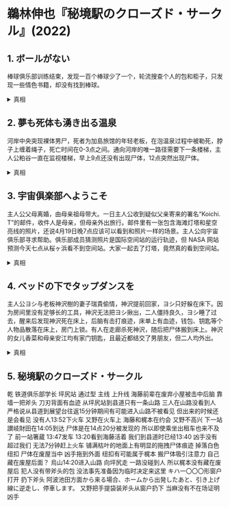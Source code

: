 # 鵜林伸也『秘境駅のクローズド・サークル』(2022)

## 1. ボールがない

棒球俱乐部训练结束，发现一百个棒球少了一个，轮流搜查个人的包和柜子，只发现一些情色书籍，却没有找到棒球。

<details><summary>真相</summary>
ツカサ把一个坏球交给佐倉缝补。ノリ打出全垒打，三輪葉子从来没有打出过全垒打，所以收起ノリ的棒球留念，为了球的总数不减少，把放在管理室的旧球缝好，放回去代替自己拿走的棒球，这一幕被佐倉看到。佐倉和三輪都以为少的球已放回，但两个球只放回去一个。
</details>

## 2. 夢も死体も湧き出る温泉

河岸中央突现裸体男尸，死者为加島旅馆的年轻老板，在泡温泉过程中被勒死，脖子上缠着绳子，死亡时间在0-3点之间。通向河岸的唯一路径需要下一条楼梯，主人公粕谷一直在监视楼梯，早上9点还没有出现尸体，12点突然出现尸体。

<details><summary>真相</summary>
警察金久保和便利店职员橘是共犯。橘脱光假装尸体，大叫“有尸体”吸引大家注意，金久保指挥围观群众撤离，之后二人一起把附近仓库里的尸体搬出，橘游泳过河逃离。橘在便利店工作，在事发深夜有绝对的不在场证明；金久保白天在派出所值班，无法搬运尸体。
</details>

## 3. 宇宙俱楽部へようこそ

主人公父母离婚，由母亲祖母带大。一日主人公收到疑似父亲寄来的署名“Koichi. T”的邮件，收件人是母亲，但母亲外出旅行。邮件里有一张包含海滩灯塔和星空亮线的照片，还说4月19日晚7点应该可以看到和照片一样的场景。主人公向宇宙俱乐部寻求帮助。俱乐部成员猜测照片是国际空间站的运行轨迹，但 NASA 网站预测今天七点从桜ヶ浜看不到空间站。大家一起去了灯塔，竟然真的看到空间站。

<details><summary>真相</summary>
父亲是宇航员高田光一，所以知道空间站的运行路线临时改变。母亲外出旅行是为了去外地看空间站。
</details>

## 4. ベッドの下でタップダンスを

主人公ヨシ与老板神沢樹的妻子瑞貴偷情，神沢提前回家，ヨシ只好躲在床下。因为房间里没有足够长的工具，神沢无法把ヨシ揪出，二人僵持良久，ヨシ睡了过去，醒来后发现神沢死在床上，后脑有击打痕迹，床单上有血迹，钱包、钥匙等个人物品散落在床上，房门上锁。有人在走廊杀死神沢，随后把尸体搬到床上。神沢的女儿香菜和母亲安江均有家门钥匙，且最近都结交了男朋友，但二人均外出。

<details><summary>真相</summary>
凶手是公司专务，他也与妻子瑞貴有染。神沢为了揪出床下的ヨシ，让专务带高枝剪来家里，专务见到愤怒的神沢，误以为奸情败露，杀死神沢，把尸体搬到屋内床上嫁祸ヨシ，又从外面锁门，用高枝剪把钥匙从窗户放回尸体旁。
</details>

## 5. 秘境駅のクローズド・サークル

乾 铁道俱乐部学长
坪尻站 通过型 主线 上升线
海藤前辈在废弃小屋被击中后脑 靠墙一把斧头 刀刃背面有血迹
从坪尻站到县道只有一条山路 三人在山路没看到人
严格说从县道到展望台往返15分钟期间有可能进入山路不被看见 但出来的时候还是会看见
没有人13:52下火车 又野在火车上
海藤和梶本在约会 又野不高兴
下一站讃岐財田在14:05到达 尸体是在14点20分被发现的 所以即使乘坐出租车也来不及了
前一站箸蔵 13:47发车
13:20看到海藤活着
我们到县道时已经13:40 凶手没有超过我们 无法7分钟赶上火车
铺满枯叶的地面上有明显的拖拽尸体痕迹 掉落白色纽扣
尸体在废屋当中 凶手拖到外面
纽扣有可能属于梶本 搬尸体吸引注意力 自己藏在废屋后面？
烏山14:20进入山路 向坪尻走 一路没碰到人 所以梶本没有藏在废屋后
犯人没有带斧头的包 没法事先准备因为临时决定来这里
キハ一〇〇〇形窗户打开 扔下斧头
阿波池田方面から来る場合、ホームから出発したあと、引き上げ線に逆走し、停車します。
又野把手提袋装斧头从窗户扔下
当麻没有不在场证明 凶手

